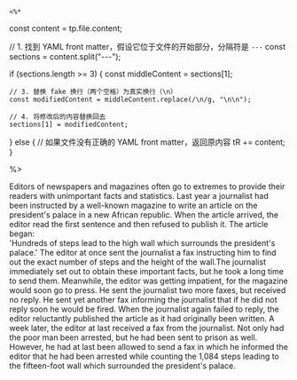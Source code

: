     <%*

const content = tp.file.content;

// 1. 找到 YAML front matter，假设它位于文件的开始部分，分隔符是 `---`
const sections = content.split("---");

if (sections.length >= 3) {
const middleContent = sections[1];

    // 3. 替换 fake 换行（两个空格）为真实换行（\n）
    const modifiedContent = middleContent.replace(/\n/g, "\n\n");

    // 4. 将修改后的内容替换回去
    sections[1] = modifiedContent;

} else {
// 如果文件没有正确的 YAML front matter，返回原内容
tR += content;
}

%>

Editors of newspapers and magazines often go to extremes to provide their readers with
unimportant facts and statistics. Last year a journalist had been instructed by a well-known
magazine to write an article on the president's palace in a new African republic. When the article
arrived, the editor read the first sentence and then refused to publish it. The article began:  
'Hundreds of steps lead to the high wall which surrounds the president's palace.' The editor at
once sent the journalist a fax instructing him to find out the exact number of steps and the
height of the wall.The journalist immediately set out to obtain these important facts, but he took
a long time to send them. Meanwhile, the editor was getting impatient, for the magazine would
soon go to press. He sent the journalist two more faxes, but received no reply. He sent yet
another fax informing the journalist that if he did not reply soon he would be fired. When the
journalist again failed to reply, the editor reluctantly published the article as it had originally
been written. A week later, the editor at last received a fax from the journalist. Not only had the
poor man been arrested, but he had been sent to prison as well. However, he had at last been
allowed to send a fax in which he informed the editor that he had been arrested while counting
the 1,084 steps leading to the fifteen-foot wall which surrounded the president's palace.
